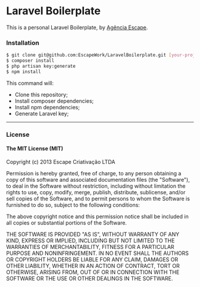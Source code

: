 # Laravel Boilerplate

This is a personal Laravel Boilerplate, by [Agência Escape](http://www.escape.ppg.br).

### Installation

```sh
$ git clone git@github.com:EscapeWork/LaravelBoilerplate.git [your-project-name] && cd $_ && rm -rf .git
$ composer install
$ php artisan key:generate
$ npm install
```

This command will:

* Clone this repository;
* Install composer dependencies;
* Install npm dependencies;
* Generate Laravel key;

***

### License

#### The MIT License (MIT)

Copyright (c) 2013 Escape Criativação LTDA

Permission is hereby granted, free of charge, to any person obtaining a copy
of this software and associated documentation files (the "Software"), to deal
in the Software without restriction, including without limitation the rights
to use, copy, modify, merge, publish, distribute, sublicense, and/or sell
copies of the Software, and to permit persons to whom the Software is
furnished to do so, subject to the following conditions:

The above copyright notice and this permission notice shall be included in
all copies or substantial portions of the Software.

THE SOFTWARE IS PROVIDED "AS IS", WITHOUT WARRANTY OF ANY KIND, EXPRESS OR
IMPLIED, INCLUDING BUT NOT LIMITED TO THE WARRANTIES OF MERCHANTABILITY,
FITNESS FOR A PARTICULAR PURPOSE AND NONINFRINGEMENT. IN NO EVENT SHALL THE
AUTHORS OR COPYRIGHT HOLDERS BE LIABLE FOR ANY CLAIM, DAMAGES OR OTHER
LIABILITY, WHETHER IN AN ACTION OF CONTRACT, TORT OR OTHERWISE, ARISING FROM,
OUT OF OR IN CONNECTION WITH THE SOFTWARE OR THE USE OR OTHER DEALINGS IN
THE SOFTWARE.
